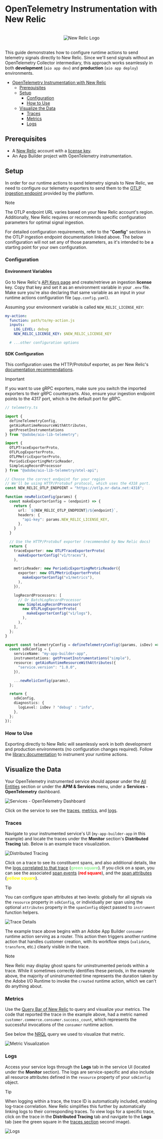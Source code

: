 # OpenTelemetry Instrumentation with New Relic

<br />
<div align="center">
  <img alt="New Relic Logo" src="../../docs/images/new-relic/logo.png">
</div>
<br />

This guide demonstrates how to configure runtime actions to send telemetry signals directly to New Relic. Since we'll send signals without an OpenTelemetry Collector intermediary, this approach works seamlessly in both **development** (`aio app dev`) and **production** (`aio app deploy`) environments.

- [OpenTelemetry Instrumentation with New Relic](#opentelemetry-instrumentation-with-new-relic)
  - [Prerequisites](#prerequisites)
  - [Setup](#setup)
    - [Configuration](#configuration)
    - [How to Use](#how-to-use)
  - [Visualize the Data](#visualize-the-data)
    - [Traces](#traces)
    - [Metrics](#metrics)
    - [Logs](#logs)

## Prerequisites

- A [New Relic](https://newrelic.com/) account with a [license key](https://docs.newrelic.com/docs/apis/intro-apis/new-relic-api-keys/).
- An App Builder project with OpenTelemetry instrumentation.

## Setup

In order for our runtime actions to send telemetry signals to New Relic, we need to configure our telemetry exporters to send them to the [OTLP ingestion endpoint](https://docs.newrelic.com/docs/opentelemetry/best-practices/opentelemetry-otlp/) provided by the platform. 

> [!NOTE]
> The OTLP endpoint URL varies based on your New Relic account's region. Additionally, New Relic requires or recommends specific configuration parameters for optimal signal ingestion. 
> 
> For detailed configuration requirements, refer to the "**Config**" sections in the OTLP ingestion endpoint documentation linked above. The below conifiguration will not set any of those parameters, as it's intended to be a starting point for your own configuration.

### Configuration

#### Environment Variables

Go to New Relic's [API Keys page](https://one.eu.newrelic.com/admin-portal/api-keys/home) and create/retrieve an ingestion **license** key. Copy that key and set it as an environment variable in your `.env` file. Make sure you're also declaring that same variable as an input in your runtime actions configuration file (`app.config.yaml`).

Assuming your environment variable is called `NEW_RELIC_LICENSE_KEY`:

```yaml
my-action:
  function: path/to/my-action.js
  inputs:
    LOG_LEVEL: debug
    NEW_RELIC_LICENSE_KEY: $NEW_RELIC_LICENSE_KEY

  # ...other configuration options
```

#### SDK Configuration

This configuration uses the HTTP/Protobuf exporter, as per New Relic's [documentation recommendations](https://docs.newrelic.com/docs/opentelemetry/best-practices/opentelemetry-otlp/#configure-endpoint-port-protocol).

> [!IMPORTANT]
> If you want to use gRPC exporters, make sure you switch the imported exporters to their gRPC counterparts. Also, ensure your ingestion endpoint points to the 4317 port, which is the default port for gRPC.

```ts
// telemetry.ts

import {
  defineTelemetryConfig,
  getAioRuntimeResourceWithAttributes,
  getPresetInstrumentations
} from "@adobe/aio-lib-telemetry";

import {
  OTLPTraceExporterProto,
  OTLPLogExporterProto,
  OTLPMetricExporterProto,
  PeriodicExportingMetricReader,
  SimpleLogRecordProcessor
} from "@adobe/aio-lib-telemetry/otel-api";

// Choose the correct endpoint for your region
// We'll be using HTTP/Protobuf protocol, which uses the 4318 port.
const NEW_RELIC_OTLP_ENDPOINT = "https://otlp.nr-data.net:4318";

function newRelicConfig(params) {
  const makeExporterConfig = (endpoint) => {
    return {
      url: `${NEW_RELIC_OTLP_ENDPOINT}/${endpoint}`,
      headers: {
        "api-key": params.NEW_RELIC_LICENSE_KEY,
      },
    }
  }

  // Use the HTTP/Protobuf exporter (recommended by New Relic docs)
  return {
    traceExporter: new OTLPTraceExporterProto(
      makeExporterConfig("v1/traces"),
    ),

    metricReader: new PeriodicExportingMetricReader({
      exporter: new OTLPMetricExporterProto(
        makeExporterConfig("v1/metrics"),
      ),
    }),

    logRecordProcessors: [
      // Or BatchLogRecordProcessor
      new SimpleLogRecordProcessor(
        new OTLPLogExporterProto(
          makeExporterConfig("v1/logs"),
        ),
      ),
    ],
  };
}

export const telemetryConfig = defineTelemetryConfig((params, isDev) => {
  const sdkConfig = {
    serviceName: "my-app-builder-app",
    instrumentations: getPresetInstrumentations("simple"),
    resource: getAioRuntimeResourceWithAttributes({
      "service.version": "1.0.0",
    }),

    ...newRelicConfig(params),
  };

  return {
    sdkConfig,
    diagnostics: {
      logLevel: isDev ? "debug" : "info",
    },
  };
});
```

### How to Use

Exporting directly to New Relic will seamlessly work in both development and production environments (no configuration changes required). Follow the [library documentation](../../README.md#-how-to-use) to instrument your runtime actions.

## Visualize the Data

Your OpenTelemetry instrumented service should appear under the [All Entities](https://one.eu.newrelic.com/nr1-core?filters=(domain%20IN%20('APM',%20'EXT')%20AND%20type%20IN%20('APPLICATION',%20'SERVICE'))) section or under the **APM & Services** menu, under a **Services - OpenTelemetry** dashboard.

![Services - OpenTelemetry Dashboard](../images/new-relic/otel-dashboard.png)

Click on the service to see the [traces](#traces), [metrics](#metrics), and [logs](#logs).

### Traces

Navigate to your instrumented service's UI (`my-app-builder-app` in this example) and locate the traces under the **Monitor** section's **Distributed Tracing** tab. Below is an example trace visualization.

![Distributed Tracing](../images/new-relic/distributed-tracing-view.png)

<p>
  Click on a trace to see its constituent spans, and also additional details, like the <a href="https://opentelemetry.io/docs/specs/otel/logs/#log-correlation">logs correlated to that trace</a> (<span style="color: lightgreen;"><b>green square</b></span>). If you click on a span, you can see the associated <a href="https://opentelemetry.io/docs/concepts/signals/traces/#span-events">span events</a> (<span style="color: red;"><b>red square</b></span>), and the <a href="https://opentelemetry.io/docs/concepts/signals/traces/#attributes">span attributes</a> (<span style="color: yellow;"><b>yellow square</b></span>).
</p>

> [!TIP]
> You can configure span attributes at two levels: globally for all signals via the `resource` property in `sdkConfig`, or individually per span using the optional `attributes` property in the `spanConfig` object passed to `instrument` function helpers.

![Trace Details](../images/new-relic/trace-span-view.png) 

The example trace above begins with an Adobe App Builder `consumer` runtime action serving as a router. This action then triggers another runtime action that handles customer creation, with its workflow steps (`validate`, `transform`, etc.) clearly visible in the trace.

> [!NOTE]
> New Relic may display ghost spans for uninstrumented periods within a trace. While it sometimes correctly identifies these periods, in the example above, the majority of uninstrumented time represents the duration taken by the Adobe I/O Runtime to invoke the `created` runtime action, which we can't do anything about.

### Metrics

Use the [Query Bar of New Relic](https://docs.newrelic.com/docs/data-apis/understand-data/metric-data/query-metric-data-type) to query and visualize your metrics. The code that reported the trace in the example above, had a metric named `customer.commerce.consumer.success_count`, which represents the successful invocations of the `consumer` runtime action. 

See below the [NRQL](https://docs.newrelic.com/docs/nrql/get-started/introduction-nrql-new-relics-query-language/) query we used to visualize that metric.

![Metric Visualization](../images/new-relic/metrics-view.png)

### Logs

Access your service logs through the **Logs** tab in the service UI (located under the **Monitor** section). The logs are service-specific and also include all resource attributes defined in the `resource` property of your `sdkConfig` object.

> [!TIP]
> When logging within a trace, the trace ID is automatically included, enabling log-trace correlation. New Relic simplifies this further by automatically linking logs to their corresponding traces. To view logs for a specific trace, click on the trace in the **Distributed Tracing** tab and navigate to the **Logs** tab (see the green square in the [traces section](#traces) second image).

![Logs](../images/new-relic/logs-view.png)

